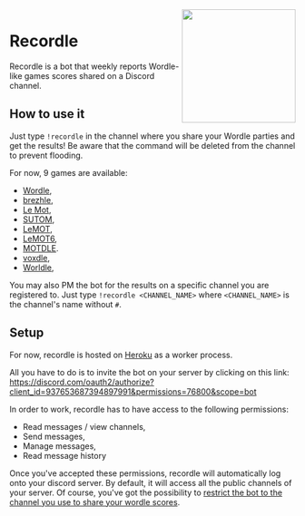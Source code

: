<img align="right" src="https://i.imgur.com/0CLSbGS.png" height="200" width="200">

# Recordle

Recordle is a bot that weekly reports Wordle-like games scores shared on a Discord channel.

## How to use it

Just type `!recordle` in the channel where you share your Wordle parties and get the results! Be aware that the command will be deleted from the channel to prevent flooding.

For now, 9 games are available:
  * [Wordle](https://www.powerlanguage.co.uk/wordle/),
  * [brezhle](https://brezhle.u2042.com/),
  * [Le Mot](https://wordle.louan.me/),
  * [SUTOM](https://sutom.nocle.fr/),
  * [LeMOT](https://www.solitaire-play.com/lemot/),
  * [LeMOT6](https://www.solitaire-play.com/lemot6/),
  * [MOTDLE](https://motdle.herokuapp.com/).
  * [voxdle](https://voxdle.u2042.com/),
  * [Worldle](https://worldle.teuteuf.fr/),

You may also PM the bot for the results on a specific channel you are registered to. Just type `!recordle <CHANNEL_NAME>` where `<CHANNEL_NAME>` is the channel's name without `#`.

## Setup

For now, recordle is hosted on [Heroku](https://www.heroku.com/) as a worker process.

All you have to do is to invite the bot on your server by clicking on this link: https://discord.com/oauth2/authorize?client_id=937653687394897991&permissions=76800&scope=bot

In order to work, recordle has to have access to the following permissions:
  * Read messages / view channels,
  * Send messages,
  * Manage messages,
  * Read message history

Once you've accepted these permissions, recordle will automatically log onto your discord server. By default, it will access all the public channels of your server. Of course, you've got the possibility to [restrict the bot to the channel you use to share your wordle scores](https://gist.github.com/laundmo/839b74d9cbbf71f25cf772cde57bafb7).
